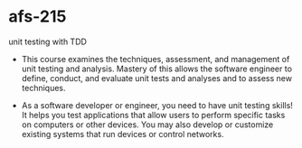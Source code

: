 # afs-215
unit testing with TDD 

- This course examines the techniques, assessment, and management of unit testing and analysis. Mastery of this allows the software engineer to define, conduct, and evaluate unit tests and analyses and to assess new techniques.

 - As a software developer or engineer, you need to have unit testing skills! It helps you test applications that allow users to perform specific tasks on computers or other devices. You may also develop or customize existing systems that run devices or control networks. 

